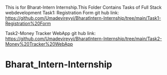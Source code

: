 This is for Bharat-Intern Internship.This Folder Contains Tasks of Full Stack webdevelopment 
Task1: Registration Form
git hub link:
https://github.com/Umadevireyyi/BharatIntern-Internship/tree/main/Task1-Registration%20Form

Task2-Money Tracker WebApp
git hub link:
https://github.com/Umadevireyyi/BharatIntern-Internship/tree/main/Task2-Money%20Tracker%20WebApp

# Bharat_Intern-Internship
